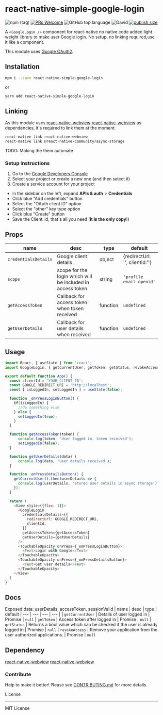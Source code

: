 # react-native-simple-google-login

![npm (tag)](https://img.shields.io/npm/v/react-native-simple-google-login/latest) [![PRs Welcome](https://img.shields.io/badge/PRs-welcome-brightgreen.svg?style=flat-square)](http://makeapullrequest.com) ![GitHub top language](https://img.shields.io/github/languages/top/subhendukundu/react-native-simple-google-login) ![David](https://img.shields.io/david/subhendukundu/react-native-simple-google-login) [![publish size](https://badgen.net/packagephobia/publish/react-native-simple-google-login)](https://badgen.net/packagephobia/publish/react-native-simple-google-login)

A `<GoogleLogin />` component for react-native no native code added light weight library to make user Google login. No setup, no linking required,use it like a component.

This module uses [Google OAuth2](https://developers.google.com/identity/protocols/OAuth2).

## Installation

```sh
npm i --save react-native-simple-google-login
```

or

```sh
yarn add react-native-simple-google-login
```

## Linking

As this module uses [react-native-webview](https://github.com/react-native-community/react-native-webview) [react-native-webview](https://github.com/react-native-community/async-storage) as dependencies, it's required to link them at the moment.

```sh
react-native link react-native-webview
react-native link @react-native-community/async-storage
```

TODO: Making the them automate

### Setup Instructions

1. Go to the [Google Developers Console](https://console.developers.google.com/apis/dashboard)
2. Select your project or create a new one (and then select it)
3. Create a service account for your project
  - In the sidebar on the left, expand __APIs & auth__ > __Credentials__
  - Click blue "Add credentials" button
  - Select the "OAuth client ID" option
  - Select the "other" key type option
  - Click blue "Create" button
  - Save the Client_id, that's all you need (__it is the only copy!__)

## Props

| name | desc | type | default
| --- | --- | --- | --- |
| `credentialsDetails` | Google client details | object | {redirectUrl: '', clientId:''}
| `scope` | scope for the login which will be included in access token | string | `'profile email openid'`
| `getAccessToken` | Callback for access token when token received | function | `undefined`
| `getUserDetails` | Callback for user details when received | function | `undefined`

## Usage

```javascript
import React, { useState } from 'react';
import GoogleLogin, { getCurrentUser, getToken, getStatus, revokeAccess } from 'react-native-simple-google-login';

export default function App() {
  const clientId = 'YOUR_CLIENT_ID';
  const GOOGLE_REDIRECT_URI = 'http://localhost';
  const [ isLoggedIn, setLoggedIn ] = useState(false);

  function _onPressLoginButton() {
    if(isLoggedIn) {
      //do something else
    } else {
      setLoggedIn(true);
    }
  }

  function getAccessToken(token) {
      console.log(token, 'User logged in, token received');
      setLoggedIn(false);
  }

  function getUserDetails(data) {
      console.log(data, 'User details received');
  }

  function _onPressDetailsButton() {
    getCurrentUser().then(userDetails => {
      console.log(userDetails, 'stored user details in async storage');
    });
  }

  return (
    <View style={{flex: 1}}>
      <GoogleLogin
        credentialsDetails={{
          redirectUrl: GOOGLE_REDIRECT_URI,
          clientId,
        }}
        getAccessToken={getAccessToken}
        getUserDetails={getUserDetails}
      />
      <TouchableOpacity onPress={_onPressLoginButton}>
        <Text>Login with Google</Text>
      </TouchableOpacity>
      <TouchableOpacity onPress={_onPressDetailsButton}>
        <Text>Get user details</Text>
      </TouchableOpacity>
    </View>
  )
}
```

## Docs

Exposed data:
userDetails, accessToken, sessionValid
| name | desc | type | default
| --- | --- | --- | --- |
| `getCurrentUser` | Details of user logged in | Promise | `null`
| `getToken` | Access token after logged in | Promise | `null`
| `getStatus` | Returns a bool value which can be checked if the user is already logged in | Promise | `null`
| `revokeAccess` | Remove your application from the user authorized applications. | Promise | `null`

## Dependency

[react-native-webview](https://github.com/react-native-community/react-native-webview)
[react-native-webview](https://github.com/react-native-community/async-storage)

### Contribute

Help to make it better! Please see [CONTRIBUTING.md](https://github.com/subhendukundu/react-native-simple-google-login/blob/master/CONTRIBUTING.md) for more details.

License

----
MIT License
